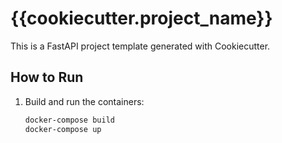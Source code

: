 # {{cookiecutter.project_name}}

This is a FastAPI project template generated with Cookiecutter.

## How to Run

1. Build and run the containers:
   ```bash
   docker-compose build
   docker-compose up